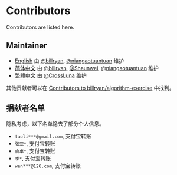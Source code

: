 # Contributors

Contributors are listed here.

## Maintainer

- [English](http://algorithm.yuanbin.me/en/index.html) 由 [@billryan](https://github.com/billryan), [@niangaotuantuan](https://github.com/niangaotuantuan) 维护
- [简体中文](http://algorithm.yuanbin.me/zh-cn/index.html) 由 [@billryan](https://github.com/billryan), [@Shaunwei](https://github.com/Shaunwei), [@niangaotuantuan](https://github.com/niangaotuantuan) 维护
- [繁體中文](http://algorithm.yuanbin.me/zh-tw/index.html) 由 [@CrossLuna](https://github.com/CrossLuna) 维护

其他贡献者可以在 [Contributors to billryan/algorithm-exercise](https://github.com/billryan/algorithm-exercise/graphs/contributors) 中找到。

## 捐献者名单

隐私考虑，以下名单隐去了部分个人信息。

- `taoli***@gmail.com`, 支付宝转账
- `张亚*`, 支付宝转账
- `俞卓*`, 支付宝转账
- `季*`, 支付宝转账
- `wen***@126.com`, 支付宝转账